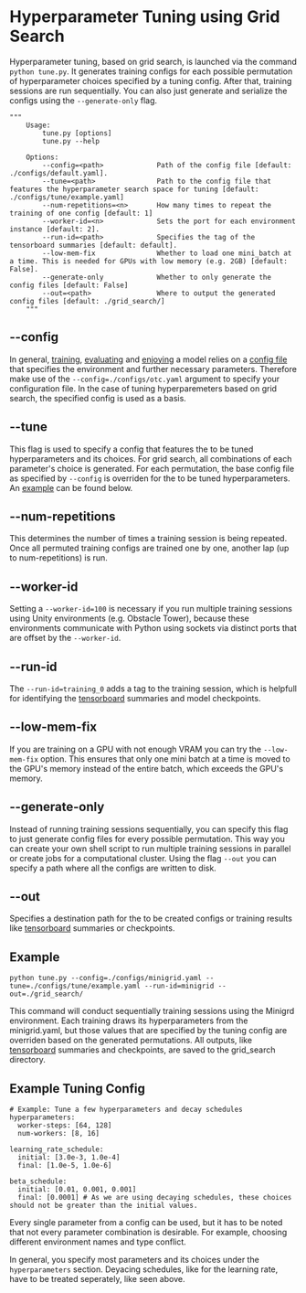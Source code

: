 # Hyperparameter Tuning using Grid Search

Hyperparameter tuning, based on grid search, is launched via the command `python tune.py`.
It generates training configs for each possible permutation of hyperparameter choices specified by a tuning config.
After that, training sessions are run sequentially.
You can also just generate and serialize the configs using the `--generate-only` flag.

```
"""
    Usage:
        tune.py [options]
        tune.py --help

    Options:
        --config=<path>             Path of the config file [default: ./configs/default.yaml].
        --tune=<path>               Path to the config file that features the hyperparameter search space for tuning [default: ./configs/tune/example.yaml]
        --num-repetitions=<n>       How many times to repeat the training of one config [default: 1]
        --worker-id=<n>             Sets the port for each environment instance [default: 2].
        --run-id=<path>             Specifies the tag of the tensorboard summaries [default: default].
        --low-mem-fix               Whether to load one mini_batch at a time. This is needed for GPUs with low memory (e.g. 2GB) [default: False].
        --generate-only             Whether to only generate the config files [default: False]
        --out=<path>                Where to output the generated config files [default: ./grid_search/]
    """
```

## --config
In general, [training](training.md), [evaluating](evaluation.md) and [enjoying](enjoy.md) a model relies on a [config file](configuration.md) that specifies the environment and further necessary parameters.
Therefore make use of the `--config=./configs/otc.yaml` argument to specify your configuration file.
In the case of tuning hyperparemeters based on grid search, the specified config is used as a basis.

## --tune
This flag is used to specify a config that features the to be tuned hyperparameters and its choices.
For grid search, all combinations of each parameter's choice is generated.
For each permutation, the base config file as specified by `--config` is overriden for the to be tuned hyperparameters.
An [example](#example-tuning-config) can be found below.

## --num-repetitions
This determines the number of times a training session is being repeated.
Once all permuted training configs are trained one by one, another lap (up to num-repetitions) is run.

## --worker-id
Setting a `--worker-id=100` is necessary if you run multiple training sessions using Unity environments (e.g. Obstacle Tower), because these environments communicate with Python using sockets via distinct ports that are offset by the `--worker-id`.

## --run-id
The `--run-id=training_0` adds a tag to the training session, which is helpfull for identifying the [tensorboard](tensorboard.md) summaries and model checkpoints.

## --low-mem-fix
If you are training on a GPU with not enough VRAM you can try the `--low-mem-fix` option. This ensures that only one mini batch at a time is moved to the GPU's memory instead of the entire batch, which exceeds the GPU's memory.

## --generate-only
Instead of running training sessions sequentially, you can specify this flag to just generate config files for every possible permutation.
This way you can create your own shell script to run multiple training sessions in parallel or create jobs for a computational cluster.
Using the flag `--out` you can specify a path where all the configs are written to disk.

## --out
Specifies a destination path for the to be created configs or training results like [tensorboard](tensorboard.md) summaries or checkpoints.

## Example

```
python tune.py --config=./configs/minigrid.yaml --tune=./configs/tune/example.yaml --run-id=minigrid --out=./grid_search/
```

This command will conduct sequentially training sessions using the Minigrd environment. Each training draws its hyperparameters from the minigrid.yaml, but those values that are specified by the tuning config are overriden based on the generated permutations. All outputs, like [tensorboard](tensorboard.md) summaries and checkpoints, are saved to the grid_search directory.

## Example Tuning Config

```
# Example: Tune a few hyperparameters and decay schedules
hyperparameters:
  worker-steps: [64, 128]
  num-workers: [8, 16]

learning_rate_schedule:
  initial: [3.0e-3, 1.0e-4]
  final: [1.0e-5, 1.0e-6]

beta_schedule:
  initial: [0.01, 0.001, 0.001]
  final: [0.0001] # As we are using decaying schedules, these choices should not be greater than the initial values.
```

Every single parameter from a config can be used, but it has to be noted that not every parameter combination is desirable.
For example, choosing different environment names and type conflict.

In general, you specify most parameters and its choices under the `hyperparameters` section.
Deyacing schedules, like for the learning rate, have to be treated seperately, like seen above.